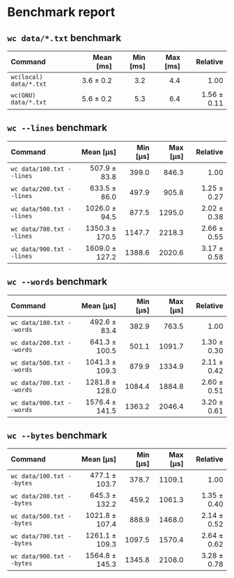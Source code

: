 # Benchmark report
## `wc data/*.txt` benchmark
| Command | Mean [ms] | Min [ms] | Max [ms] | Relative |
|:---|---:|---:|---:|---:|
| `wc(local) data/*.txt` | 3.6 ± 0.2 | 3.2 | 4.4 | 1.00 |
| `wc(GNU) data/*.txt` | 5.6 ± 0.2 | 5.3 | 6.4 | 1.56 ± 0.11 |
## `wc --lines` benchmark
| Command | Mean [µs] | Min [µs] | Max [µs] | Relative |
|:---|---:|---:|---:|---:|
| `wc data/100.txt --lines` | 507.9 ± 83.8 | 399.0 | 846.3 | 1.00 |
| `wc data/200.txt --lines` | 633.5 ± 86.0 | 497.9 | 905.8 | 1.25 ± 0.27 |
| `wc data/500.txt --lines` | 1026.0 ± 94.5 | 877.5 | 1295.0 | 2.02 ± 0.38 |
| `wc data/700.txt --lines` | 1350.3 ± 170.5 | 1147.7 | 2218.3 | 2.66 ± 0.55 |
| `wc data/900.txt --lines` | 1609.0 ± 127.2 | 1388.6 | 2020.6 | 3.17 ± 0.58 |
## `wc --words` benchmark
| Command | Mean [µs] | Min [µs] | Max [µs] | Relative |
|:---|---:|---:|---:|---:|
| `wc data/100.txt --words` | 492.6 ± 83.4 | 382.9 | 763.5 | 1.00 |
| `wc data/200.txt --words` | 641.3 ± 100.5 | 501.1 | 1091.7 | 1.30 ± 0.30 |
| `wc data/500.txt --words` | 1041.3 ± 109.3 | 879.9 | 1334.9 | 2.11 ± 0.42 |
| `wc data/700.txt --words` | 1281.8 ± 128.0 | 1084.4 | 1884.8 | 2.60 ± 0.51 |
| `wc data/900.txt --words` | 1576.4 ± 141.5 | 1363.2 | 2046.4 | 3.20 ± 0.61 |
## `wc --bytes` benchmark
| Command | Mean [µs] | Min [µs] | Max [µs] | Relative |
|:---|---:|---:|---:|---:|
| `wc data/100.txt --bytes` | 477.1 ± 103.7 | 378.7 | 1109.1 | 1.00 |
| `wc data/200.txt --bytes` | 645.3 ± 132.2 | 459.2 | 1061.3 | 1.35 ± 0.40 |
| `wc data/500.txt --bytes` | 1021.8 ± 107.4 | 888.9 | 1468.0 | 2.14 ± 0.52 |
| `wc data/700.txt --bytes` | 1261.1 ± 109.3 | 1097.5 | 1570.4 | 2.64 ± 0.62 |
| `wc data/900.txt --bytes` | 1564.8 ± 145.3 | 1345.8 | 2108.0 | 3.28 ± 0.78 |
